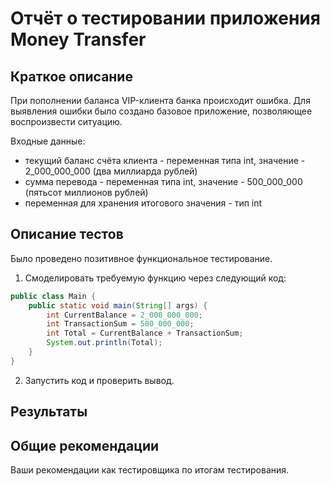 # Отчёт о тестировании приложения Money Transfer

## Краткое описание

При пополнении баланса VIP-клиента банка происходит ошибка. 
Для выявления ошибки было создано базовое приложение, позволяющее воспроизвести ситуацию.

Входные данные:
* текущий баланс счёта клиента - переменная типа int, значение - 2_000_000_000 (два миллиарда рублей)
* сумма перевода - переменная типа int, значение - 500_000_000 (пятьсот миллионов рублей)
* переменная для хранения итогового значения - тип int

## Описание тестов

Было проведено позитивное функциональное тестирование.

1. Смоделировать требуемую функцию через следующий код:
```java
public class Main {
    public static void main(String[] args) {
        int CurrentBalance = 2_000_000_000;
        int TransactionSum = 500_000_000;
        int Total = CurrentBalance + TransactionSum;
        System.out.println(Total);
    }
}
```
2. Запустить код и проверить вывод.

## Результаты



## Общие рекомендации

Ваши рекомендации как тестировщика по итогам тестирования.
